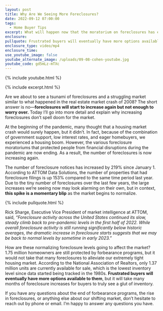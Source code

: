 ```yaml
---
layout: post
title: Why Are We Seeing More Foreclosures?
date: 2022-09-12 07:00:00
tags:
  - Home Buyer Tips
excerpt: What will happen now that the moratorium on foreclosures has ended?
enclosure:
pullquote: Frustrated buyers will eventually have more options available to them.
enclosure_type: video/mp4
enclosure_time:
use_youtube_image: false
youtube_alternate_image: /uploads/09-08-cohen-youtube.jpg
youtube_code: gd5mLz-mTXc
---
```

{% include youtube.html %}

{% include excerpt.html %}

Are we about to see a tsunami of foreclosures and a struggling market similar to what happened in the real estate market crash of 2008? The short answer is no—**foreclosures will start to increase again but not enough to worry over.** Today I’ll go into more detail and explain why increasing foreclosures don’t spell doom for the market.

At the beginning of the pandemic, many thought that a housing market crash would surely happen, but it didn’t. In fact, because of the combination of government support, low interest rates, and eager homebuyers, we experienced a housing boom. However, the various foreclosure moratoriums that protected people from financial disruptions during the pandemic are now ending. As a result, the number of foreclosures is now increasing again.

The number of foreclosure notices has increased by 219% since January 1. According to ATTOM Data Solutions, the number of properties that had foreclosure filings is up 153% compared to the same time period last year. Due to the tiny number of foreclosures over the last few years, the large increases we’re seeing now may look alarming on their own, but in context, **this spike is a momentary blip** as the market begins to normalize.&nbsp;

{% include pullquote.html %}

Rick Sharge, Executive Vice President of market intelligence at ATTOM, said, *“Foreclosure activity across the United States continued its slow, steady climb back to pre-pandemic levels in the first half of 2022. While overall foreclosure activity is still running significantly below historic averages, the dramatic increase in foreclosure starts suggests that we may be back to normal levels by sometime in early 2023.”*

How are these normalizing foreclosure levels going to affect the market? 1.75 million homeowners are still protected by forbearance programs, but it would not take that many foreclosures to alleviate our extremely tight housing market. According to the National Association of Realtors, only 1.37 million units are currently available for sale, which is the lowest inventory level since data started being tracked in the 1980s. **Frustrated buyers will eventually have more options available to them**, but it will take many months of foreclosure increases for buyers to truly see a glut of inventory.

If you have any questions about the end of forbearance programs, the rise in foreclosures, or anything else about our shifting market, don’t hesitate to reach out by phone or email. I’m happy to answer any questions you have.